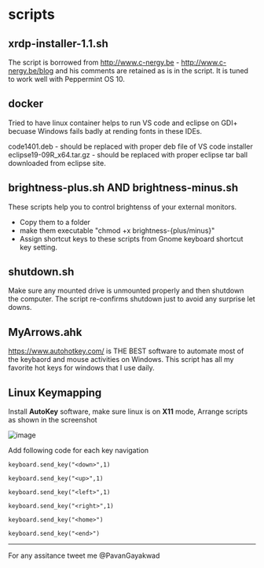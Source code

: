 # scripts
xrdp-installer-1.1.sh 
----------------------------
The script is borrowed from http://www.c-nergy.be - http://www.c-nergy.be/blog and his comments are retained as is in the script. It is tuned to work well with Peppermint OS 10. 

docker
-----------------------------
Tried to have linux container helps to run VS code and eclipse on GDI+ becuase Windows fails badly at rending fonts in these IDEs.

code1401.deb	- should be replaced with proper deb file of VS code installer
eclipse19-09R_x64.tar.gz - should be replaced with proper eclipse tar ball downloaded from eclipse site. 

brightness-plus.sh AND brightness-minus.sh
-------------------------------------------
These scripts help you to control brightenss of your external monitors. 
- Copy them to a folder
- make them executable "chmod +x brightness-{plus/minus}"
- Assign shortcut keys to these scripts from Gnome keyboard shortcut key setting.

shutdown.sh
-------------------------------------------
Make sure any mounted drive is unmounted properly and then shutdown the computer. The script re-confirms shutdown just to avoid any surprise let downs.

MyArrows.ahk
-------------------------------------------
https://www.autohotkey.com/ is THE BEST software to automate most of the keybaord and mouse activities on Windows. This script has all my favorite hot keys for windows that I use daily. 

Linux Keymapping
-------------------------
Install **AutoKey** software, make sure linux is on **X11** mode, Arrange scripts as shown in the screenshot

![image](https://user-images.githubusercontent.com/1834890/125837258-0ce5e44f-5b90-448e-9bbb-2f5f3d4cf68f.png)

Add following code for each key navigation

`keyboard.send_key("<down>",1)`
  
`keyboard.send_key("<up>",1)`
  
`keyboard.send_key("<left>",1)`
  
`keyboard.send_key("<right>",1)`
  
`keyboard.send_key("<home>")`
  
`keyboard.send_key("<end>")`

  
  
-------------------------------------
For any assitance tweet me @PavanGayakwad
